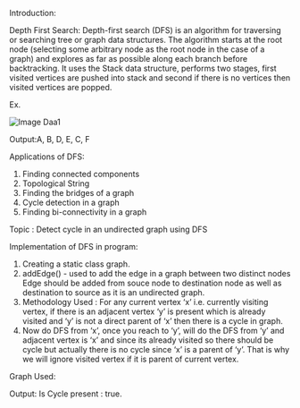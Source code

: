 Introduction:

Depth First Search:
	Depth-first search (DFS) is an algorithm for traversing or searching tree or graph data structures. The algorithm starts at the root node (selecting some arbitrary node as the root node in the case of a graph) and explores as far as possible along each branch before backtracking.
	It uses the Stack data structure, performs two stages, first visited vertices are pushed into stack and second if there is no vertices then visited vertices are popped.
	
Ex.

![Image Daa1](https://user-images.githubusercontent.com/56750272/67140232-39206d80-f276-11e9-9954-bcea5a5c418e.PNG)

Output:A, B, D, E, C, F
	
	

Applications of DFS:
1.	Finding connected components
2.	Topological String
3.	Finding the bridges of a graph
4.	Cycle detection in a graph
5.	Finding bi-connectivity in a graph



Topic : Detect cycle in an undirected graph using DFS


Implementation of DFS in program:
1.	Creating a static class graph.
2.	addEdge() - used to add the edge in a graph between two distinct nodes Edge should be added from souce node to destination node as well as destination to source as it is an undirected graph.
3.	Methodology Used : For any current vertex ‘x’ i.e. currently visiting vertex, if there is an adjacent vertex ‘y’ is present which is already visited and ‘y’ is not a direct parent of ‘x’ then there is a cycle in graph.
4.	Now do DFS from ‘x’, once you reach to ‘y’, will do the DFS from ‘y’ and adjacent vertex is ‘x’ and since its already visited so there should be cycle but actually there is no cycle since ‘x’ is a parent of ‘y’. That is why we will ignore visited vertex if it is parent of current vertex.

Graph Used:



 
Output: Is Cycle present : true.
